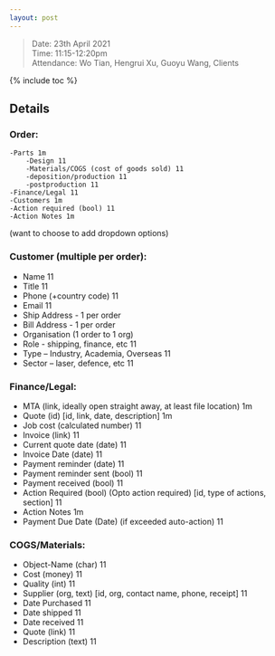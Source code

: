 ```yaml
---
layout: post
---
```


> Date: 23th April 2021<br>
> Time: 11:15-12:20pm<br>
> Attendance: Wo Tian, Hengrui Xu, Guoyu Wang, Clients

{% include toc %}

## Details

### Order:

    -Parts 1m
        -Design 11
        -Materials/COGS (cost of goods sold) 11
        -deposition/production 11
        -postproduction 11
    -Finance/Legal 11
    -Customers 1m
    -Action required (bool) 11
    -Action Notes 1m

(want to choose to add dropdown options)

### Customer (multiple per order):

- Name 11
- Title 11
- Phone (+country code) 11
- Email 11
- Ship Address - 1 per order
- Bill Address - 1 per order
- Organisation (1 order to 1 org)
- Role - shipping, finance, etc 11
- Type – Industry, Academia, Overseas 11
- Sector – laser, defence, etc 11

### Finance/Legal:

- MTA (link, ideally open straight away, at least file location) 1m
- Quote (id) [id, link, date, description] 1m
- Job cost (calculated number) 11
- Invoice (link) 11
- Current quote date (date) 11
- Invoice Date (date) 11
- Payment reminder (date) 11
- Payment reminder sent (bool) 11
- Payment received (bool) 11
- Action Required (bool) (Opto action required) [id, type of actions, section] 11
- Action Notes 1m
- Payment Due Date (Date) (if exceeded auto-action) 11

### COGS/Materials:

- Object-Name (char) 11
- Cost (money) 11
- Quality (int) 11
- Supplier (org, text) [id, org, contact name, phone, receipt] 11
- Date Purchased 11
- Date shipped 11
- Date received 11
- Quote (link) 11
- Description (text) 11
